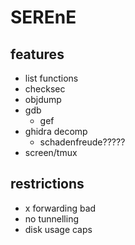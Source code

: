 # SEREnE

## features

- list functions
- checksec
- objdump
- gdb
  - gef
- ghidra decomp
  - schadenfreude?????
- screen/tmux

## restrictions

- x forwarding bad
- no tunnelling
- disk usage caps
